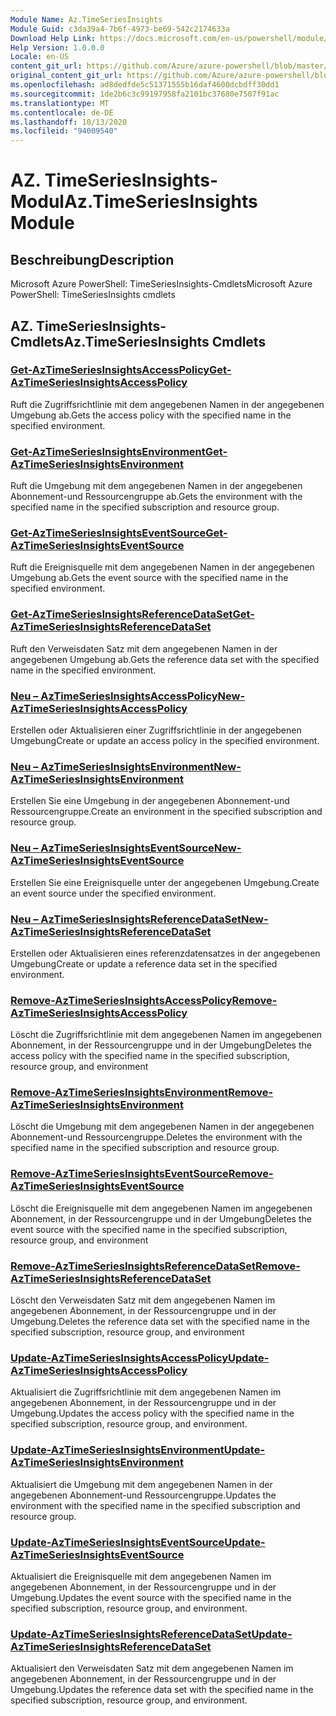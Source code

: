 ```yaml
---
Module Name: Az.TimeSeriesInsights
Module Guid: c3da39a4-7b6f-4973-be69-542c2174633a
Download Help Link: https://docs.microsoft.com/en-us/powershell/module/az.timeseriesinsights
Help Version: 1.0.0.0
Locale: en-US
content_git_url: https://github.com/Azure/azure-powershell/blob/master/src/TimeSeriesInsights/help/Az.TimeSeriesInsights.md
original_content_git_url: https://github.com/Azure/azure-powershell/blob/master/src/TimeSeriesInsights/help/Az.TimeSeriesInsights.md
ms.openlocfilehash: ad8dedfde5c51371555b16daf4600dcbdff30dd1
ms.sourcegitcommit: 1de2b6c3c99197958fa2101bc37680e7507f91ac
ms.translationtype: MT
ms.contentlocale: de-DE
ms.lasthandoff: 10/13/2020
ms.locfileid: "94009540"
---
```

# <span data-ttu-id="2db9d-101">AZ. TimeSeriesInsights-Modul</span><span class="sxs-lookup"><span data-stu-id="2db9d-101">Az.TimeSeriesInsights Module</span></span>
## <span data-ttu-id="2db9d-102">Beschreibung</span><span class="sxs-lookup"><span data-stu-id="2db9d-102">Description</span></span>
<span data-ttu-id="2db9d-103">Microsoft Azure PowerShell: TimeSeriesInsights-Cmdlets</span><span class="sxs-lookup"><span data-stu-id="2db9d-103">Microsoft Azure PowerShell: TimeSeriesInsights cmdlets</span></span>

## <span data-ttu-id="2db9d-104">AZ. TimeSeriesInsights-Cmdlets</span><span class="sxs-lookup"><span data-stu-id="2db9d-104">Az.TimeSeriesInsights Cmdlets</span></span>
### [<span data-ttu-id="2db9d-105">Get-AzTimeSeriesInsightsAccessPolicy</span><span class="sxs-lookup"><span data-stu-id="2db9d-105">Get-AzTimeSeriesInsightsAccessPolicy</span></span>](Get-AzTimeSeriesInsightsAccessPolicy.md)
<span data-ttu-id="2db9d-106">Ruft die Zugriffsrichtlinie mit dem angegebenen Namen in der angegebenen Umgebung ab.</span><span class="sxs-lookup"><span data-stu-id="2db9d-106">Gets the access policy with the specified name in the specified environment.</span></span>

### [<span data-ttu-id="2db9d-107">Get-AzTimeSeriesInsightsEnvironment</span><span class="sxs-lookup"><span data-stu-id="2db9d-107">Get-AzTimeSeriesInsightsEnvironment</span></span>](Get-AzTimeSeriesInsightsEnvironment.md)
<span data-ttu-id="2db9d-108">Ruft die Umgebung mit dem angegebenen Namen in der angegebenen Abonnement-und Ressourcengruppe ab.</span><span class="sxs-lookup"><span data-stu-id="2db9d-108">Gets the environment with the specified name in the specified subscription and resource group.</span></span>

### [<span data-ttu-id="2db9d-109">Get-AzTimeSeriesInsightsEventSource</span><span class="sxs-lookup"><span data-stu-id="2db9d-109">Get-AzTimeSeriesInsightsEventSource</span></span>](Get-AzTimeSeriesInsightsEventSource.md)
<span data-ttu-id="2db9d-110">Ruft die Ereignisquelle mit dem angegebenen Namen in der angegebenen Umgebung ab.</span><span class="sxs-lookup"><span data-stu-id="2db9d-110">Gets the event source with the specified name in the specified environment.</span></span>

### [<span data-ttu-id="2db9d-111">Get-AzTimeSeriesInsightsReferenceDataSet</span><span class="sxs-lookup"><span data-stu-id="2db9d-111">Get-AzTimeSeriesInsightsReferenceDataSet</span></span>](Get-AzTimeSeriesInsightsReferenceDataSet.md)
<span data-ttu-id="2db9d-112">Ruft den Verweisdaten Satz mit dem angegebenen Namen in der angegebenen Umgebung ab.</span><span class="sxs-lookup"><span data-stu-id="2db9d-112">Gets the reference data set with the specified name in the specified environment.</span></span>

### [<span data-ttu-id="2db9d-113">Neu – AzTimeSeriesInsightsAccessPolicy</span><span class="sxs-lookup"><span data-stu-id="2db9d-113">New-AzTimeSeriesInsightsAccessPolicy</span></span>](New-AzTimeSeriesInsightsAccessPolicy.md)
<span data-ttu-id="2db9d-114">Erstellen oder Aktualisieren einer Zugriffsrichtlinie in der angegebenen Umgebung</span><span class="sxs-lookup"><span data-stu-id="2db9d-114">Create or update an access policy in the specified environment.</span></span>

### [<span data-ttu-id="2db9d-115">Neu – AzTimeSeriesInsightsEnvironment</span><span class="sxs-lookup"><span data-stu-id="2db9d-115">New-AzTimeSeriesInsightsEnvironment</span></span>](New-AzTimeSeriesInsightsEnvironment.md)
<span data-ttu-id="2db9d-116">Erstellen Sie eine Umgebung in der angegebenen Abonnement-und Ressourcengruppe.</span><span class="sxs-lookup"><span data-stu-id="2db9d-116">Create an environment in the specified subscription and resource group.</span></span>

### [<span data-ttu-id="2db9d-117">Neu – AzTimeSeriesInsightsEventSource</span><span class="sxs-lookup"><span data-stu-id="2db9d-117">New-AzTimeSeriesInsightsEventSource</span></span>](New-AzTimeSeriesInsightsEventSource.md)
<span data-ttu-id="2db9d-118">Erstellen Sie eine Ereignisquelle unter der angegebenen Umgebung.</span><span class="sxs-lookup"><span data-stu-id="2db9d-118">Create an event source under the specified environment.</span></span>

### [<span data-ttu-id="2db9d-119">Neu – AzTimeSeriesInsightsReferenceDataSet</span><span class="sxs-lookup"><span data-stu-id="2db9d-119">New-AzTimeSeriesInsightsReferenceDataSet</span></span>](New-AzTimeSeriesInsightsReferenceDataSet.md)
<span data-ttu-id="2db9d-120">Erstellen oder Aktualisieren eines referenzdatensatzes in der angegebenen Umgebung</span><span class="sxs-lookup"><span data-stu-id="2db9d-120">Create or update a reference data set in the specified environment.</span></span>

### [<span data-ttu-id="2db9d-121">Remove-AzTimeSeriesInsightsAccessPolicy</span><span class="sxs-lookup"><span data-stu-id="2db9d-121">Remove-AzTimeSeriesInsightsAccessPolicy</span></span>](Remove-AzTimeSeriesInsightsAccessPolicy.md)
<span data-ttu-id="2db9d-122">Löscht die Zugriffsrichtlinie mit dem angegebenen Namen im angegebenen Abonnement, in der Ressourcengruppe und in der Umgebung</span><span class="sxs-lookup"><span data-stu-id="2db9d-122">Deletes the access policy with the specified name in the specified subscription, resource group, and environment</span></span>

### [<span data-ttu-id="2db9d-123">Remove-AzTimeSeriesInsightsEnvironment</span><span class="sxs-lookup"><span data-stu-id="2db9d-123">Remove-AzTimeSeriesInsightsEnvironment</span></span>](Remove-AzTimeSeriesInsightsEnvironment.md)
<span data-ttu-id="2db9d-124">Löscht die Umgebung mit dem angegebenen Namen in der angegebenen Abonnement-und Ressourcengruppe.</span><span class="sxs-lookup"><span data-stu-id="2db9d-124">Deletes the environment with the specified name in the specified subscription and resource group.</span></span>

### [<span data-ttu-id="2db9d-125">Remove-AzTimeSeriesInsightsEventSource</span><span class="sxs-lookup"><span data-stu-id="2db9d-125">Remove-AzTimeSeriesInsightsEventSource</span></span>](Remove-AzTimeSeriesInsightsEventSource.md)
<span data-ttu-id="2db9d-126">Löscht die Ereignisquelle mit dem angegebenen Namen im angegebenen Abonnement, in der Ressourcengruppe und in der Umgebung</span><span class="sxs-lookup"><span data-stu-id="2db9d-126">Deletes the event source with the specified name in the specified subscription, resource group, and environment</span></span>

### [<span data-ttu-id="2db9d-127">Remove-AzTimeSeriesInsightsReferenceDataSet</span><span class="sxs-lookup"><span data-stu-id="2db9d-127">Remove-AzTimeSeriesInsightsReferenceDataSet</span></span>](Remove-AzTimeSeriesInsightsReferenceDataSet.md)
<span data-ttu-id="2db9d-128">Löscht den Verweisdaten Satz mit dem angegebenen Namen im angegebenen Abonnement, in der Ressourcengruppe und in der Umgebung.</span><span class="sxs-lookup"><span data-stu-id="2db9d-128">Deletes the reference data set with the specified name in the specified subscription, resource group, and environment</span></span>

### [<span data-ttu-id="2db9d-129">Update-AzTimeSeriesInsightsAccessPolicy</span><span class="sxs-lookup"><span data-stu-id="2db9d-129">Update-AzTimeSeriesInsightsAccessPolicy</span></span>](Update-AzTimeSeriesInsightsAccessPolicy.md)
<span data-ttu-id="2db9d-130">Aktualisiert die Zugriffsrichtlinie mit dem angegebenen Namen im angegebenen Abonnement, in der Ressourcengruppe und in der Umgebung.</span><span class="sxs-lookup"><span data-stu-id="2db9d-130">Updates the access policy with the specified name in the specified subscription, resource group, and environment.</span></span>

### [<span data-ttu-id="2db9d-131">Update-AzTimeSeriesInsightsEnvironment</span><span class="sxs-lookup"><span data-stu-id="2db9d-131">Update-AzTimeSeriesInsightsEnvironment</span></span>](Update-AzTimeSeriesInsightsEnvironment.md)
<span data-ttu-id="2db9d-132">Aktualisiert die Umgebung mit dem angegebenen Namen in der angegebenen Abonnement-und Ressourcengruppe.</span><span class="sxs-lookup"><span data-stu-id="2db9d-132">Updates the environment with the specified name in the specified subscription and resource group.</span></span>

### [<span data-ttu-id="2db9d-133">Update-AzTimeSeriesInsightsEventSource</span><span class="sxs-lookup"><span data-stu-id="2db9d-133">Update-AzTimeSeriesInsightsEventSource</span></span>](Update-AzTimeSeriesInsightsEventSource.md)
<span data-ttu-id="2db9d-134">Aktualisiert die Ereignisquelle mit dem angegebenen Namen im angegebenen Abonnement, in der Ressourcengruppe und in der Umgebung.</span><span class="sxs-lookup"><span data-stu-id="2db9d-134">Updates the event source with the specified name in the specified subscription, resource group, and environment.</span></span>

### [<span data-ttu-id="2db9d-135">Update-AzTimeSeriesInsightsReferenceDataSet</span><span class="sxs-lookup"><span data-stu-id="2db9d-135">Update-AzTimeSeriesInsightsReferenceDataSet</span></span>](Update-AzTimeSeriesInsightsReferenceDataSet.md)
<span data-ttu-id="2db9d-136">Aktualisiert den Verweisdaten Satz mit dem angegebenen Namen im angegebenen Abonnement, in der Ressourcengruppe und in der Umgebung.</span><span class="sxs-lookup"><span data-stu-id="2db9d-136">Updates the reference data set with the specified name in the specified subscription, resource group, and environment.</span></span>

